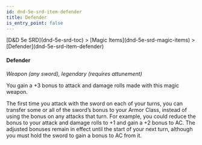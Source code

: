 ```yaml
---
id: dnd-5e-srd-item-defender
title: Defender
is_entry_point: false
---
```


<breadcrumb>
[D&D 5e SRD](dnd-5e-srd-toc) >  [Magic Items](dnd-5e-srd-magic-items) > [Defender](dnd-5e-srd-item-defender)
</breadcrumb>

#### Defender

*Weapon (any sword), legendary (requires attunement)*

You gain a +3 bonus to attack and damage rolls made with this magic weapon.

The first time you attack with the sword on each of your turns, you can transfer some or all of the sword’s bonus to your Armor Class, instead of using the bonus on any attacks that turn. For example, you could reduce the bonus to your attack and damage rolls to +1 and gain a +2 bonus to AC. The adjusted bonuses remain in effect until the start of your next turn, although you must hold the sword to gain a bonus to AC from it.


